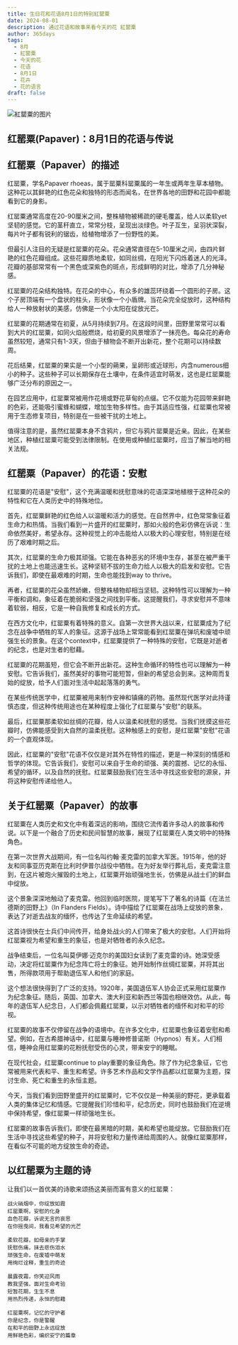 ```yaml
---
title: 生日花和花语8月1日的特别紅罌粟
date: 2024-08-01
description: 通过花语和故事来看今天的花 紅罌粟
author: 365days
tags:
  - 8月
  - 紅罌粟
  - 今天的花
  - 花语
  - 8月1日
  - 花卉
  - 花的语言
draft: false
---
```


![紅罌粟的图片](https://cdn.pixabay.com/photo/2019/06/02/11/22/poppies-4246241_1280.jpg#center#center)


## 红罂粟(Papaver)：8月1日的花语与传说

## 红罂粟（Papaver）的描述

红罂粟，学名Papaver rhoeas，属于罂粟科罂粟属的一年生或两年生草本植物。这种花以其鲜艳的红色花朵和独特的形态而闻名，在世界各地的田野和花园中都能看到它的身影。

红罂粟通常高度在20-90厘米之间，整株植物被稀疏的硬毛覆盖，给人以柔软yet坚韧的感觉。它的茎秆直立，常常分枝，呈现出淡绿色。叶子互生，呈羽状深裂，每片叶子都有锐利的锯齿，给植物增添了一份野性的美。

但最引人注目的无疑是红罂粟的花朵。花朵通常直径在5-10厘米之间，由四片鲜艳的红色花瓣组成。这些花瓣质地柔软，如同丝绸，在阳光下闪烁着迷人的光泽。花瓣的基部常常有一个黑色或深紫色的斑点，形成鲜明的对比，增添了几分神秘感。

红罂粟的花朵结构独特。在花朵的中心，有众多的雄蕊环绕着一个圆形的子房。这个子房顶端有一个盘状的柱头，形状像一个小盾牌。当花朵完全绽放时，这种结构给人一种放射状的美感，仿佛是一个小太阳在绽放光芒。

红罂粟的花期通常在初夏，从5月持续到7月。在这段时间里，田野里常常可以看到大片的红罂粟，如同火焰般燃烧，给初夏的风景增添了一抹亮色。每朵花的寿命虽然较短，通常只有1-3天，但由于植物会不断开出新花，整个花期可以持续数周。

花后结果，红罂粟的果实是一个小型的蒴果，呈卵形或近球形，内含numerous细小的种子。这些种子可以长期保存在土壤中，在条件适宜时萌发，这也是红罂粟能够广泛分布的原因之一。

在园艺应用中，红罂粟常被用作花境或野花草甸的点缀。它不仅能为花园带来鲜艳的色彩，还能吸引蜜蜂和蝴蝶，增加生物多样性。由于其适应性强，红罂粟也常被用于生态修复项目，特别是在一些被干扰的土地上。

值得注意的是，虽然红罂粟本身不含鸦片，但它与鸦片罂粟是近亲。因此，在某些地区，种植红罂粟可能受到法律限制。在使用或种植红罂粟时，应当了解当地的相关法规。

## 红罂粟（Papaver）的花语：安慰

红罂粟的花语是"安慰"，这个充满温暖和抚慰意味的花语深深地植根于这种花朵的特性和它在人类历史中的特殊地位。

首先，红罂粟鲜艳的红色给人以温暖和活力的感觉。在自然界中，红色常常象征着生命力和热情。当我们看到一片盛开的红罂粟时，那如火般的色彩仿佛在诉说：生命依然美好，希望永存。这种视觉上的冲击能给人以极大的心理安慰，特别是在经历了艰难时期之后。

其次，红罂粟的生命力极其顽强。它能在各种恶劣的环境中生存，甚至在被严重干扰的土地上也能迅速生长。这种坚韧不拔的生命力给人以极大的启发和安慰。它告诉我们，即使在最艰难的时期，生命也能找到way to thrive。

再者，红罂粟的花朵虽然娇嫩，但整株植物却相当坚韧。这种特性可以理解为一种平衡和调和，象征着在脆弱和坚强之间找到平衡。这提醒我们，寻求安慰并不意味着软弱，相反，它是一种自我修复和成长的方式。

在西方文化中，红罂粟有着特殊的意义。自第一次世界大战以来，红罂粟成为了纪念在战争中牺牲的军人的象征。这源于战场上常常能看到红罂粟在弹坑和废墟中顽强生长的景象。在这个context中，红罂粟提供了一种特殊的安慰，它既是对逝者的纪念，也是对生者的慰藉。

红罂粟的花期虽短，但它会不断开出新花。这种生命循环的特性也可以理解为一种安慰。它告诉我们，虽然美好的事物可能短暂，但新的希望总会到来。这种周而复始的绽放，给予人们面对生活中起起落落的勇气。

在某些传统医学中，红罂粟被用来制作安神和镇痛的药物。虽然现代医学对此持谨慎态度，但这种传统用途也在某种程度上强化了红罂粟与"安慰"的联系。

最后，红罂粟那柔软如丝绸的花瓣，给人以温柔和抚慰的感觉。当我们抚摸这些花瓣时，仿佛能感受到大自然的温柔抚慰。这种触感上的安慰，是红罂粟"安慰"花语的一个直观体现。

因此，红罂粟的"安慰"花语不仅仅是对其外在特性的描述，更是一种深刻的情感和哲学的体现。它告诉我们，安慰可以来自于生命的顽强、美的震撼、记忆的永恒、希望的循环，以及自然的抚慰。红罂粟鼓励我们在生活中寻找这些安慰的源泉，并将这种安慰传递给他人。

## 关于红罂粟（Papaver）的故事

红罂粟在人类历史和文化中有着深远的影响，围绕它流传着许多动人的故事和传说。以下是一个融合了历史和民间智慧的故事，展现了红罂粟在人类文明中的特殊角色。

在第一次世界大战期间，有一位名叫约翰·麦克雷的加拿大军医。1915年，他的好友和同事亚历克斯在比利时伊普尔战役中牺牲。在为好友举行葬礼后，麦克雷注意到，在这片被炮火摧毁的土地上，红罂粟开始顽强地生长，仿佛是从战士们的鲜血中绽放。

这个景象深深地触动了麦克雷。他回到临时医院，提笔写下了著名的诗篇《在法兰德斯的田野上》（In Flanders Fields）。诗中描绘了红罂粟在战场上绽放的景象，表达了对逝去战友的缅怀，也传达了生命延续的希望。

这首诗很快在士兵们中间传开，给身处战火的人们带来了极大的安慰。人们开始将红罂粟视为希望和重生的象征，也是对牺牲者的永久纪念。

战争结束后，一位名叫莫伊娜·迈克尔的美国妇女读到了麦克雷的诗。她深受感动，决定将红罂粟作为纪念阵亡将士的象征。她开始制作丝绸红罂粟，并将其出售，所得款项用于帮助退伍军人和他们的家庭。

这个想法很快得到了广泛的支持。1920年，美国退伍军人协会正式采用红罂粟作为纪念象征。随后，英国、加拿大、澳大利亚和新西兰等国也相继效仿。从此，每年的退伍军人纪念日，人们都会佩戴红罂粟，以示对牺牲者的缅怀和对和平的珍视。

红罂粟的故事不仅停留在战争的语境中。在许多文化中，红罂粟也象征着安慰和希望。例如，在古希腊神话中，红罂粟与睡神修普诺斯（Hypnos）有关。人们相信，睡神会用红罂粟的花粉抚慰受伤的心灵，带来安宁的睡眠。

在现代社会，红罂粟continue to play重要的象征角色。除了作为纪念象征，它也常被用来代表和平、重生和希望。许多艺术作品和文学作品都以红罂粟为主题，探讨生命、死亡和重生的永恒主题。

今天，当我们看到田野里盛开的红罂粟时，它不仅仅是一种美丽的野花，更承载着人类的集体记忆和情感。它提醒我们珍惜和平，纪念历史，同时也鼓励我们在逆境中保持希望，像红罂粟一样顽强地生长。

红罂粟的故事告诉我们，即使在最黑暗的时期，美和希望也能绽放。它鼓励我们在生活中寻找这些希望的种子，并将安慰和力量传递给周围的人。就像红罂粟那样，在看似不可能的地方绽放生命的奇迹。

## 以红罂粟为主题的诗

让我们以一首优美的诗歌来颂扬这美丽而富有意义的红罂粟：

```
战火硝烟中，你绽放如霞
红罂粟啊，安慰的化身
血色花瓣，诉说无言的哀思
在你摇曳间，我看见希望的光芒

柔软花瓣，如母亲的手掌
抚慰伤痛，抹去悲伤泪水
顽强生命，在废墟中萌发
用绚烂诠释，重生的奇迹

晨露夜霜，你笑迎风雨
教我坚强，面对生命考验
短暂花期，生生不息
用热烈传递，永恒的慰藉

红罂粟啊，记忆的守护者
你是纪念，你是警醒
在和平的田野上永远绽放
用鲜艳色彩，编织安宁的篇章
```
